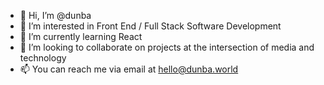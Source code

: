 - 👋 Hi, I’m @dunba
- 👀 I’m interested in Front End / Full Stack Software Development
- 🌱 I’m currently learning React
- 💞️ I’m looking to collaborate on projects at the intersection of media and technology
- 📫 You can reach me via email at hello@dunba.world

<!---
dunba/dunba is a ✨ special ✨ repository because its `README.md` (this file) appears on your GitHub profile.
You can click the Preview link to take a look at your changes.
--->
